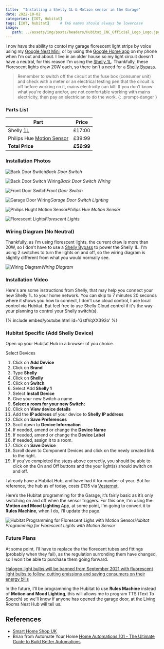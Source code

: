 ```yaml
---
title:  "Installing a Shelly 1L & Motion sensor in the Garage"
date: 2022-10-02
categories: [IOT, Hubitat]
tags: [IOT, hubitat]     # TAG names should always be lowercase
image:
   path: ../assets/img/posts/headers/Hubitat_INC_Official_Logo_Logo.jpg
---
```


I now have the ability to contol my garage florescent light strips by voice using my [Google Nest Mini](https://store.google.com/gb/config/google_nest_mini?hl=en-GB), or by using the [Google Home app](https://apps.apple.com/us/app/google-home/id680819774) on my phone when I'm out and about. I live in an older house so my light circuit doesn't have a neutral, for this reason I'm using the [Shelly 1L](https://shellystore.co.uk/product/Shelly-1L/). Thankfully, these Florescent lights draw 20W each, so there isn't a need for a [Shelly Bypass](https://smarthomeshopuk.com/products/shelly-bypass).

 > Remember to switch off the circuit at the fuse box (consumer unit) and check with a meter or an electrical testing pen that the circuit is off before working on it, mains electricity can kill. If you don’t know what you're doing and/or, are not comfortable working with  mains electricity, then pay an electrician to do the work.
 {: .prompt-danger }

### Parts List

|**Part**|**Price** |
|-|-|
|Shelly [1L](https://shellystore.co.uk/product/shelly-1l/) | £17:00 |
|Philips Hue [Motion Sensor](https://amzn.eu/d/9HBs1sy)| £39:99 |
|**Total Price** | **£56:99** |

### Installation Photos

![Back Door Switch](../assets/img/posts/2022/2022-09-17-Garage-Room-IOT/Back_Door_Switch.webp)_Back Door Switch_

![Back Door Switch Wiring](../assets/img/posts/2022/2022-09-17-Garage-Room-IOT/Back_Door_Switch_Wiring.webp)_Back Door Switch Wiring_

![Front Door Switch](../assets/img/posts/2022/2022-09-17-Garage-Room-IOT/Front_Door_Switch.webp)_Front Door Switch_

![Garage Door Wiring](../assets/img/posts/2022/2022-09-17-Garage-Room-IOT/Front_Door_Switch_Wiring.webp)_Garage Door Switch Lighting_

![Philips Hught Motion Sensor](../assets/img/posts/2022/2022-09-17-Garage-Room-IOT/Philips_Hue_Motion_Sensor.webp)_Philips Hue Motion Sensor_

![Florescent Lights](../assets/img/posts/2022/2022-09-17-Garage-Room-IOT/Garage_Lights.webp)_Florescent Lights_

### Wiring Diagram (No Neutral)

Thankfully, as I'm  using florescent lights, the current draw is more than 20W, so I don't have to use a [Shelly Bypass](https://smarthomeshopuk.com/products/shelly-bypass) to power the Shelly 1L. I'm using 2 switches to turn the lights on and off, so the wiring diagram is slightly different from what you would normally see.

![Wiring Diagram](../assets/img/posts/2022/2022-09-17-Garage-Room-IOT/Shelly-1L-two-switches.webp)_Wiring Diagram_

### Installation Video

Here's are some instructions from Shelly, that may help you connect your new Shelly 1L to your home network. You can skip to 7 minutes 20 seconds where it shows you how to connect, I don't use cloud control, I use local control via Hubitat. But feel free to use Shelly Cloud control if it's the way your planning to control your Shelly switch(s).

{% include embed/youtube.html id='GstfVqXX392o' %}

### Hubitat Specific (Add Shelly Device)

Open up your Hubitat Hub in a browser of you choice.

Select Devices

1. Click on **Add Device**
2. Click on **Brand**
3. Type **Shelly**
4. Click on **Shelly**
5. Click on **Switch**
6. Select Add **Shelly 1**
7. Select **Install Device**
8. Give your new Switch a name
9. **Select a room for your new Switch:**
10. Click on **View device details**
11. Add the **IP address** of your device to **Shelly IP address**
12. Click on **Save Preferences**
13. Scoll down to **Device Information**
14. If needed, amend or change the **Device Name**
15. If needed, amend or change the **Device Label**
16. If needed, assign it to a room.
17. Click on **Save Device**
18. Scroll down to Component Devices and click on the newly created link to the right.
19. If you've completed the steps above correctly, you should be able to click on the On and Off buttons and the your light(s) should switch on and off.

I already have a Hubitat Hub, and have had it for number of year. But for reference, the hub as of today, costs £135 via [Vesternet](https://www.vesternet.com/products/hubitat-elevation-hub-uk?currency=GBP&variant=31600222273651&utm_medium=cpc&utm_source=google&utm_campaign=Google%20Shopping&utm_campaign=17611366711&utm_source=x&utm_medium=cpc&utm_content=&utm_term=&ad_id=&gclid=CjwKCAjw4JWZBhApEiwAtJUN0Blc53XY_VBTqGDuYui_uCyLEjYaSmtQvOFo-mGPgEgLx80gNukpzxoCnUwQAvD_BwE).

Here’s the Hubitat programming for the Garage, it’s fairly basic as it’s only switching on and off when the sensor triggers. For this one, I'm using the **Motion and Mood Lighting** App, at some point, I'm going to convert it to  **Rules Machine**, when I do, I'll update the page.

![Hubitat Programming for Florescent Lighs with Motion Sensor](../assets/img/posts/2022/2022-09-17-Garage-Room-IOT/Garage_Lights_Program.webp)_Hubitat Programming for Florescent Lights with Motion Sensor_

### Future Plans

At some point, I'll have to replace the the florecent tubes and fittings (probably when they fail), as the regulation surronding them have changed, so I won't be able to purchase them going forward.

[Halogen light bulbs will be banned from September 2021 with fluorescent light bulbs to follow, cutting emissions and saving consumers on their energy bills](https://www.gov.uk/government/news/end-of-halogen-light-bulbs-spells-brighter-and-cleaner-future)

In the future, I'll be programming the Hubitat to use **Rules Machine** instead of **Motion and Mood Lighting**, this will allows me to program TTS (Text To Speech) so we'll know if anyone has opened the garage door, at the Living Rooms Nest Hub will tell us.

## References

* [Smart Home Shop UK](https://smarthomeshopuk.com/)
* Brian from Automate Your Home [Home Automations 101 - The Ultimate Guide to Build Better Automations](https://www.youtube.com/watch?v=c5MF3MnMmJw)
